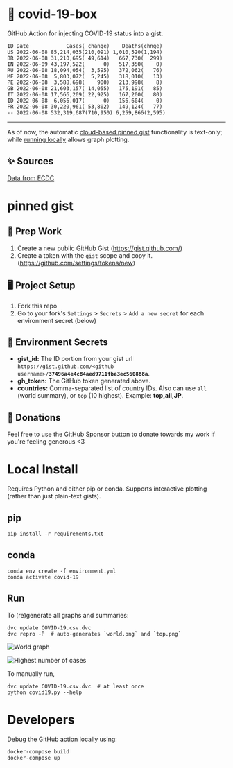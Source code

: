 # 🏥 covid-19-box

GitHub Action for injecting COVID-19 status into a gist.

```
ID Date            Cases( change)    Deaths(chnge)
US 2022-06-08 85,214,035(210,091) 1,010,520(1,194)
BR 2022-06-08 31,210,695( 49,614)   667,730(  299)
IN 2022-06-09 43,197,522(      0)   517,350(    0)
RU 2022-06-08 18,094,054(  3,595)   372,062(   76)
ME 2022-06-08  5,803,072(  5,245)   318,010(   13)
PE 2022-06-08  3,588,698(    900)   213,998(    8)
GB 2022-06-08 21,603,157( 14,055)   175,191(   85)
IT 2022-06-08 17,566,209( 22,925)   167,200(   80)
ID 2022-06-08  6,056,017(      0)   156,604(    0)
FR 2022-06-08 30,220,961( 53,802)   149,124(   77)
-- 2022-06-08 532,319,687(710,950) 6,259,866(2,595)
```

---

As of now, the automatic [cloud-based pinned gist](#pinned-gist) functionality is text-only;
while [running locally](#local-install) allows graph plotting.

## ✨ Sources

[Data from ECDC](https://www.ecdc.europa.eu/en/publications-data/download-todays-data-geographic-distribution-covid-19-cases-worldwide)

# pinned gist

## 🎒 Prep Work
1. Create a new public GitHub Gist (https://gist.github.com/)
1. Create a token with the `gist` scope and copy it. (https://github.com/settings/tokens/new)

## 🖥 Project Setup
1. Fork this repo
1. Go to your fork's `Settings` > `Secrets` > `Add a new secret` for each environment secret (below)

## 🤫 Environment Secrets
- **gist_id:** The ID portion from your gist url `https://gist.github.com/<github username>/`**`37496a4e4c84aed9711fbe3ec560888a`**.
- **gh_token:** The GitHub token generated above.
- **countries:** Comma-separated list of country IDs. Also can use `all` (world summary), or `top` (10 highest). Example: **top,all,JP**.

## 💸 Donations

Feel free to use the GitHub Sponsor button to donate towards my work if you're feeling generous <3

# Local Install

Requires Python and either pip or conda. Supports interactive plotting (rather than just plain-text gists).

## pip

```
pip install -r requirements.txt
```

## conda

```
conda env create -f environment.yml
conda activate covid-19
```

## Run

To (re)generate all graphs and summaries:

```
dvc update COVID-19.csv.dvc
dvc repro -P  # auto-generates `world.png` and `top.png`
```

![World graph](world.png)

![Highest number of cases](top.png)

To manually run,

```
dvc update COVID-19.csv.dvc  # at least once
python covid19.py --help
```

# Developers

Debug the GitHub action locally using:

```
docker-compose build
docker-compose up
```
